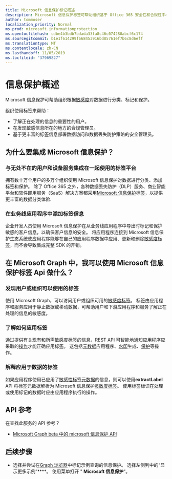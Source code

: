 ```yaml
---
title: Microsoft 信息保护标记概述
description: Microsoft 信息保护标签可帮助组织基于 Office 365 安全性和合规性中心敏感度标签对数据进行分类、标记和保护。
author: tommoser
localization_priority: Normal
ms.prod: microsoft.informationprotection
ms.openlocfilehash: cdbe4b3bdb7bdada33fa8c46c074280abcf6c174
ms.sourcegitcommit: b1e1f614299f668453916bd85761ef7b6c8d6eff
ms.translationtype: MT
ms.contentlocale: zh-CN
ms.lasthandoff: 11/05/2019
ms.locfileid: "37969827"
---
```

# <a name="information-protection-overview"></a>信息保护概述

Microsoft 信息保护可帮助组织根据[敏感度](https://docs.microsoft.com/Office365/SecurityCompliance/sensitivity-labels)对数据进行分类、标记和保护。 

组织使用标签来帮助：

* 了解正在处理的信息的重要性的用户。
* 在发现敏感信息所在的地方的合规管理员。 
* 基于更丰富的标签信息部署数据访问和数据丢失防护策略的安全管理员。

## <a name="why-integrate-microsoft-information-protection"></a>为什么要集成 Microsoft 信息保护？ 

### <a name="integrate-with-the-ubiquitous-labeling-platform-servicing-millions-of-users-and-devices"></a>与无处不在的用户和设备服务集成在一起使用的标签平台

拥有数十万个用户的多万个组织使用 Microsoft 信息保护对数据进行分类、添加标签和保护。  除了 Office 365 之外，各种数据丢失防护（DLP）服务、商业智能平台和软件即用服务（SaaS）解决方案都采用[Microsoft 信息保护](https://www.microsoft.com/security/technology/information-protection)标签，以提供更丰富的数据分类体验. 

### <a name="label-information-in-line-of-business-applications"></a>在业务线应用程序中添加标签信息

企业开发人员使用 Microsoft 信息保护在从业务线应用程序中导出时标记和保护敏感的客户信息，以确保客户信息的安全。 将应用程序连接到 Microsoft 信息保护生态系统使应用程序能够在自己的应用程序数据中应用、更新和删除[敏感度标签](https://docs.microsoft.com/Office365/SecurityCompliance/sensitivity-labels)，而不会导致集成完整 SDK 的开销。

## <a name="what-can-i-do-with-microsoft-information-protection-label-apis-in-microsoft-graph"></a>在 Microsoft Graph 中，我可以使用 Microsoft 信息保护标签 Api 做什么？ 

### <a name="discover-labels-available-to-a-user-or-organization"></a>发现用户或组织可以使用的标签

使用 Microsoft Graph，可以访问用户或组织可用的[敏感度标签](/graph/api/informationprotectionlabel?view=graph-rest-beta)。 标签由应用程序和服务应用于静止数据或移动数据，可帮助用户和下游应用程序和服务了解正在处理的信息的敏感度。

### <a name="understand-how-to-apply-labels"></a>了解如何应用标签

通过提供有关现有和所需敏感度标签的信息，REST API 可智能地通知应用程序应采取的[操作](/graph/api/resources/informationprotectionaction?view=graph-rest-beta)才能正确应用标签。 这包括[元数据](/graph/api/resources/metadataaction?view=graph-rest-beta)应用程序、[水印](/graph/api/resources/addwatermarkaction?view=graph-rest-beta)生成、[保护](/graph/api/resources/protectbytemplateaction?view=graph-rest-beta)等操作。

### <a name="interpret-labels-applied-to-data"></a>解释应用于数据的标签

如果应用程序使用已应用了[敏感性标签元数据](/graph/api/resources/metadataaction?view=graph-rest-beta)的信息，则可以使用**extractLabel** API 将标签元数据解析为 Microsoft 信息保护[灵敏度标签](/graph/api/resources/informationprotectionlabel.md?view=graph-rest-beta)。 使用标签标识在处理或使用标记的数据时应由应用程序执行的操作。 

## <a name="api-reference"></a>API 参考

在查找此服务的 API 参考？

- [Microsoft Graph beta 中的 microsoft 信息保护 API](/graph/api/resources/informationprotectionlabel?view=graph-rest-beta)

## <a name="next-steps"></a>后续步骤

- 选择并尝试在[Graph 浏览器](https://developer.microsoft.com/graph/graph-explorer)中标记示例查询的信息保护。 选择左侧列中的“显示更多示例”****。 使用菜单打开 " **Microsoft 信息保护**"。
